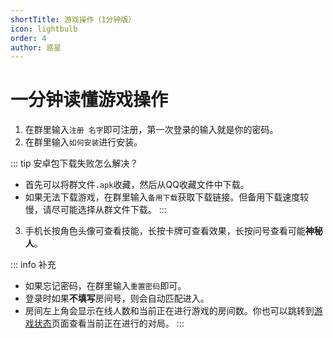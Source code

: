 ```yaml
---
shortTitle: 游戏操作（1分钟版）
icon: lightbulb
order: 4
author: 惑星
---
```


# 一分钟读懂游戏操作

1. 在群里输入`注册 名字`即可注册，第一次登录的输入就是你的密码。
2. 在群里输入`如何安装`进行安装。

::: tip 安卓包下载失败怎么解决？
- 首先可以将群文件`.apk`收藏，然后从QQ收藏文件中下载。
- 如果无法下载游戏，在群里输入`备用下载`获取下载链接。但备用下载速度较慢，请尽可能选择从群文件下载。
:::

3. 手机长按角色头像可查看技能，长按卡牌可查看效果，长按问号查看可能**神秘人**。

::: info 补充
- 如果忘记密码，在群里输入`重置密码`即可。
- 登录时如果**不填写**房间号，则会自动匹配进入。
- 房间左上角会显示在线人数和当前正在进行游戏的房间数。你也可以跳转到[游戏状态](/game_status.md)页面查看当前正在进行的对局。
:::
